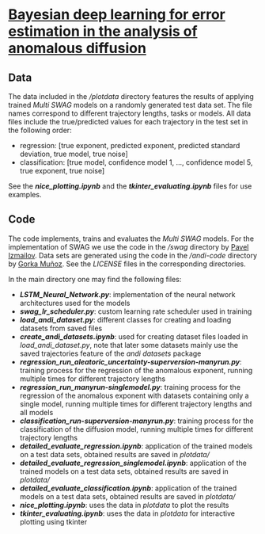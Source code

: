 # [Bayesian deep learning for error estimation in the analysis of anomalous diffusion](https://doi.org/10.21203/rs.3.rs-1902000/v1)



## Data
The data included in the */plotdata* directory features the results of applying trained *Multi SWAG* models on a randomly generated test data set. 
The file names correspond to different trajectory lengths, tasks or models. 
All data files include the true/predicted values for each trajectory in the test set in the following order:
- regression: [true exponent, predicted exponent, predicted standard deviation, true model, true noise]
- classification: [true model, confidence model 1, ..., confidence model 5, true exponent, true noise]

See the ***nice_plotting.ipynb*** and the ***tkinter_evaluating.ipynb*** files for use examples.

## Code
The code implements, trains and evaluates the *Multi SWAG* models. For the implementation of SWAG we use the code in the */swag* directory by [Pavel Izmailov](https://github.com/izmailovpavel/understandingbdl). Data sets are generated using the code in the */andi-code* directory by [Gorka Muñoz](https://github.com/AnDiChallenge/andi_datasets). See the *LICENSE* files in the corresponding directories.

In the main directory one may find the following files:
- ***LSTM_Neural_Network.py***: implementation of the neural network architectures used for the models
- ***swag_lr_scheduler.py***: custom learning rate scheduler used in training
- ***load_andi_dataset.py***: different classes for creating and loading datasets from saved files
- ***create_andi_datasets.ipynb***: used for creating dataset files loaded in *load_andi_dataset.py*, note that later some datasets mainly use the saved trajectories feature of the *andi datasets* package
- ***regression_run_aleatoric_uncertainty-superversion-manyrun.py***: training process for the regression of the anomalous exponent, running multiple times for different trajectory lengths
- ***regression_run_manyrun-singlemodel.py***: training process for the regression of the anomalous exponent with datasets containing only a single model, running multiple times for different trajectory lengths and all models
- ***classification_run-superversion-manyrun.py***: training process for the classification of the diffusion model, running multiple times for different trajectory lengths
- ***detailed_evaluate_regression.ipynb***: application of the trained models on a test data sets, obtained results are saved in *plotdata/*
- ***detailed_evaluate_regression_singlemodel.ipynb***: application of the trained models on a test data sets, obtained results are saved in *plotdata/*
- ***detailed_evaluate_classification.ipynb***: application of the trained models on a test data sets, obtained results are saved in *plotdata/*
- ***nice_plotting.ipynb***: uses the data in *plotdata* to plot the results
- ***tkinter_evaluating.ipynb***: uses the data in *plotdata* for interactive plotting using tkinter
